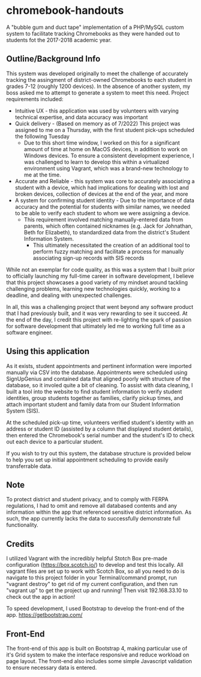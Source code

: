 # chromebook-handouts
A "bubble gum and duct tape" implementation of a PHP/MySQL custom system to facilitate tracking Chromebooks as they were handed out to students fot the 2017-2018 academic year.

## Outline/Background Info
This system was developed originally to meet the challenge of accurately tracking the assingment of district-owned Chromebooks to each student in grades 7-12 (roughly 1200 devices). In the absence of another system, my boss asked me to attempt to generate a system to meet this need. Project requirements included:

* Intuitive UX - this application was used by volunteers with varying technical expertise, and data accuracy was important
* Quick delivery - (Based on memory as of 7/2022) This project was assigned to me on a Thursday, with the first student pick-ups scheduled the following Tuesday
  * Due to this short time window, I worked on this for a significant amount of time at home on MacOS devices, in addition to work on Windows devices. To ensure a consistent development experience, I was challenged to learn to develop this within a virtualized environment using Vagrant, which was a brand-new technology to me at the time.
* Accurate and Reliable - this system was core to accurately associating a student with a device, which had implications for dealing with lost and broken devices, collection of devices at the end of the year, and more
* A system for confirming student identity - Due to the importance of data accuracy and the potential for students with similar names, we needed to be able to verify each student to whom we were assigning a device.
  * This requirement involved matching manually-entered data from parents, which often contained nicknames (e.g. Jack for Johnathan, Beth for Elizabeth), to standardized data from the district's Student Information System.
    * This ultimately necessitated the creation of an additional tool to perform fuzzy matching and facilitate a process for manually associating sign-up records with SIS records


While not an exemplar for code quality, as this was a system that I built prior to officially launching my full-time career in software development, I believe that this project showcases a good variety of my mindset around tackling challenging problems, learning new technologies quickly, working to a deadline, and dealing with unexpected challenges.

In all, this was a challenging project that went beyond any software product that I had previously built, and it was very rewarding to see it succeed. At the end of the day, I credit this project with re-lighting the spark of passion for software development that ultimately led me to working full time as a software engineer.

## Using this application

As it exists, student appointments and pertinent information were imported manually via CSV into the database. Appointments were scheduled using SignUpGenius and contained data that aligned poorly with structure of the database, so it involed quite a bit of cleaning. To assist with data cleaning, I built a tool into the website to find student information to verify student identities, group students together as families, clarify pickup times, and attach important student and family data from our Student Information System (SIS).

At the scheduled pick-up time, volunteers verified student's identity with an address or student ID (assisted by a column that displayed student details), then entered the Chromebook's serial number and the student's ID to check out each device to a particular student.

If you wish to try out this system, the database structure is provided below to help you set up initial appointment scheduling to provide easily transferrable data.

## Note
To protect district and student privacy, and to comply with FERPA regulations, I had to omit and remove all databased contents and any information within the app that referenced sensitive district information. As such, the app currently lacks the data to successfully demonstrate full functionality.

## Credits
I utilized Vagrant with the incredibly helpful Stotch Box pre-made configuration (https://box.scotch.io/) to develop and test this locally. All vagrant files are set up to work with Scotch Box, so all you need to do is navigate to this project folder in your Terminal/command prompt, run "vagrant destroy" to get rid of my current configuration, and then run "vagrant up" to get the project up and running! Then visit 192.168.33.10 to check out the app in action!

To speed development, I used Bootstrap to develop the front-end of the app. https://getbootstrap.com/

## Front-End
The front-end of this app is built on Bootstrap 4, making particular use of it's Grid system to make the interface responsive and reduce workload on page layout. The front-end also includes some simple Javascript validation to ensure necessary data is entered.
